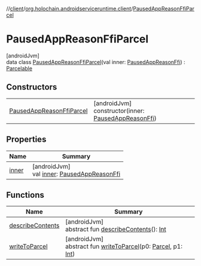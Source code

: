 //[client](../../../index.md)/[org.holochain.androidserviceruntime.client](../index.md)/[PausedAppReasonFfiParcel](index.md)

# PausedAppReasonFfiParcel

[androidJvm]\
data class [PausedAppReasonFfiParcel](index.md)(val inner: [PausedAppReasonFfi](../-paused-app-reason-ffi/index.md)) : [Parcelable](https://developer.android.com/reference/kotlin/android/os/Parcelable.html)

## Constructors

| | |
|---|---|
| [PausedAppReasonFfiParcel](-paused-app-reason-ffi-parcel.md) | [androidJvm]<br>constructor(inner: [PausedAppReasonFfi](../-paused-app-reason-ffi/index.md)) |

## Properties

| Name | Summary |
|---|---|
| [inner](inner.md) | [androidJvm]<br>val [inner](inner.md): [PausedAppReasonFfi](../-paused-app-reason-ffi/index.md) |

## Functions

| Name | Summary |
|---|---|
| [describeContents](../-runtime-network-config-ffi-parcel/index.md#-1578325224%2FFunctions%2F275946699) | [androidJvm]<br>abstract fun [describeContents](../-runtime-network-config-ffi-parcel/index.md#-1578325224%2FFunctions%2F275946699)(): [Int](https://kotlinlang.org/api/core/kotlin-stdlib/kotlin/-int/index.html) |
| [writeToParcel](../-runtime-network-config-ffi-parcel/index.md#-1754457655%2FFunctions%2F275946699) | [androidJvm]<br>abstract fun [writeToParcel](../-runtime-network-config-ffi-parcel/index.md#-1754457655%2FFunctions%2F275946699)(p0: [Parcel](https://developer.android.com/reference/kotlin/android/os/Parcel.html), p1: [Int](https://kotlinlang.org/api/core/kotlin-stdlib/kotlin/-int/index.html)) |